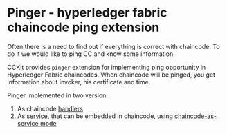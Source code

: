 # Pinger - hyperledger fabric chaincode ping extension

Often there is a need to find out if everything is correct with chaincode. To do it we would like to ping CC
and know some information.

CCKit provides `pinger` extension for implementing ping opportunity in Hyperledger Fabric chaincodes. When chaincode will be pinged,
you get information about invoker, his certificate and time.

Pinger implemented in two version:

1. As chaincode [handlers](pinger.go)
2. As [service](chaincode_pinger.proto), that can be embedded in chaincode, using [chaincode-as-service mode](../../gateway)